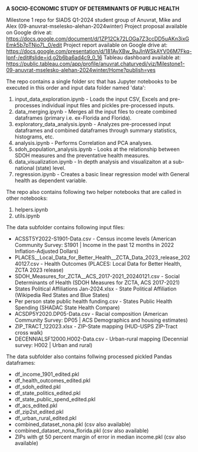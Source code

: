 **A SOCIO-ECONOMIC STUDY OF DETERMINANTS OF PUBLIC HEALTH**

Milestone 1 repo for SIADS Q1-2024 student group of Anuvrat, Mike and Alex (09-anuvrat-mselesko-alehan-2024winter)
Project proposal available on Google drive at: https://docs.google.com/document/d/1ZP12Ck72LOGa7Z3ccDD5uAKn3ixGEmk5b7pTNjo7L_0/edit
Project report available on Google drive at: https://docs.google.com/presentation/d/181AvXBw_9uJlnWSkAYV06M7Fkq-lpnf-/edit#slide=id.g2b6ba6ad4c9_0_16
Tableau dashboard available at: https://public.tableau.com/app/profile/anuvrat.chaturvedi/viz/Milestone1-09-anuvrat-mselesko-alehan-2024winter/Home?publish=yes

The repo contains a single folder src that has Jupyter notebooks to be executed in this order and input data folder named 'data':

<ol>
  <li>input_data_exploration.ipynb - Loads the input CSV, Excels and pre-processes individual input files and pickles pre-processed inputs. </li>
  <li>data_merging.ipynb - Merges all the input files to create combined dataframes (primary i.e. ex-Florida and Florida). </li>
  <li>exploratory_data_analysis.ipynb - Analyzes pre-processed input dataframes and combined dataframes through summary statistics, histograms, etc. </li>
  <li>analysis.ipynb - Performs Correlation and PCA analyses.</li>
  <li>sdoh_population_analysis.ipynb - Looks at the relationship between SDOH measures and the preventative health measures.</li>
  <li>data_visualization.ipynb - In depth analysis and visualizaiton at a sub-national (state) level.</li>
  <li>regression.ipynb - Creates a basic linear regression model with General health as dependent variable. </li>
</ol>

The repo also contains following two helper notebooks that are called in other notebooks:

<ol>
  <li>helpers.ipynb</li>
  <li>utils.ipynb</li>
</ol>

The data subfolder contains following input files:

<ul>
  <li>ACSST5Y2022-S1901-Data.csv - Census income levels (American Community Survey: S1901 | Income in the past 12 months in 2022 Inflation-Adjusted Dollars)</li>
  <li>PLACES__Local_Data_for_Better_Health__ZCTA_Data_2023_release_20240127.csv - Health Outcomes (PLACES: Local Data for Better Health, ZCTA 2023 release)</li>
  <li>SDOH_Measures_for_ZCTA__ACS_2017-2021_20240121.csv - Social Determinants of Health (SDOH Measures for ZCTA, ACS 2017-2021)</li>
  <li>States Political Affiliations Jan-2024.xlsx - State Political Affiliation (Wikipedia Red States and Blue States)</li>
  <li>Per person state public health funding.csv - States Public Health Spending (SHADAC State Health Compare)</li>
  <li>ACSDP5Y2020.DP05-Data.csv - Racial composition (American Community Survey: DP05 | ACS Demographics and housing estimates)</li>
  <li>ZIP_TRACT_122023.xlsx - ZIP-State mapping (HUD-USPS ZIP-Tract cross walk)</li>
  <li>DECENNIALSF12000.H002-Data.csv - Urban-rural mapping (Decennial survey: H002 | Urban and rural)</li>
</ul>

The data subfolder also contains follwing processed pickled Pandas dataframes:

<ul>
  <li>df_income_1901_edited.pkl</li>
  <li>df_health_outcomes_edited.pkl</li>
  <li>df_sdoh_edited.pkl</li>
  <li>df_state_politics_edited.pkl</li>
  <li>df_state_public_spend_edited.pkl</li>
  <li>df_acs_edited.pkl</li>
  <li>df_zip2st_edited.pkl</li>
  <li>df_urban_rural_edited.pkl</li>
  <li>combined_dataset_nona.pkl (csv also available)</li>
  <li>combined_dataset_nona_florida.pkl (csv also available)</li>
  <li>ZIPs with gt 50 percent margin of error in median income.pkl (csv also available)</li>
</ul>
